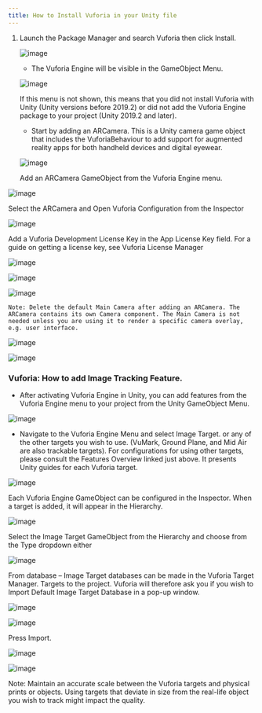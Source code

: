 ```yaml
---
title: How to Install Vuforia in your Unity file
---
```

1. Launch the Package Manager and search Vuforia then click Install. 

   ![image](40.png)

   - The Vuforia Engine will be visible in the GameObject Menu. 
   
   ![image](41.png)

   If this menu is not shown, this means that you did not install Vuforia with Unity (Unity versions before 2019.2) or did not add the Vuforia Engine package to your project (Unity 2019.2 and later).

   - Start by adding an ARCamera. This is a Unity camera game object that includes the VuforiaBehaviour to add support for augmented reality apps for both handheld devices and digital eyewear. 

    ![image](42.png)

     Add an ARCamera GameObject from the Vuforia Engine menu. 

 ![image](43.png)
 
 Select the ARCamera and Open Vuforia Configuration from the Inspector

  ![image](44.png)

  Add a Vuforia Development License Key in the App License Key field. For a guide on getting a license key, see Vuforia License Manager

 ![image](45.png)

 ![image](46.png) 

 ![image](47.png)

    Note: Delete the default Main Camera after adding an ARCamera. The ARCamera contains its own Camera component. The Main Camera is not needed unless you are using it to render a specific camera overlay, e.g. user interface.

 ![image](48.png)

 ![image](49.png)

 ### Vuforia: How to add Image Tracking Feature.

 - After activating Vuforia Engine in Unity, you can add features from the Vuforia Engine menu to your project from the Unity GameObject Menu. 

 ![image](50.png)

 
 - Navigate to the Vuforia Engine Menu and select Image Target. or any of the other targets you wish to use. (VuMark, Ground Plane, and Mid Air are also trackable targets).
 For configurations for using other targets, please consult the Features Overview linked just above. It presents Unity guides for each Vuforia target. 

  ![image](51.png)

 Each Vuforia Engine GameObject can be configured in the Inspector.  When a target is added, it will appear in the Hierarchy. 

  ![image](52.png)

 Select the Image Target GameObject from the Hierarchy and choose from the Type dropdown either

 ![image](53.png)

 From database – Image Target databases can be made in the Vuforia Target Manager. Targets to the project. Vuforia will therefore ask you if you wish to Import Default Image Target Database in a pop-up window.

 ![image](54.png)

 ![image](55.png)

 Press Import. 

 ![image](56.png)

  ![image](57.png)

  Note: Maintain an accurate scale between the Vuforia targets and physical prints or objects. Using targets that deviate in size from the real-life object you wish to track might impact the quality.










